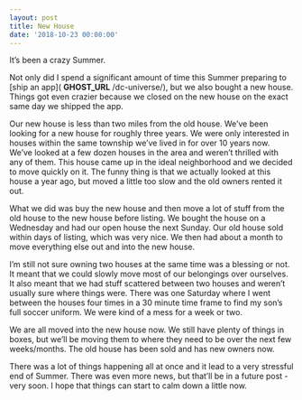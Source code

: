 ```yaml
---
layout: post
title: New House
date: '2018-10-23 00:00:00'
---
```


It’s been a crazy Summer.

Not only did I spend a significant amount of time this Summer preparing to [ship an app]( __GHOST_URL__ /dc-universe/), but we also bought a new house. Things got even crazier because we closed on the new house on the exact same day we shipped the app.

Our new house is less than two miles from the old house. We’ve been looking for a new house for roughly three years. We were only interested in houses within the same township we’ve lived in for over 10 years now. We’ve looked at a few dozen houses in the area and weren’t thrilled with any of them. This house came up in the ideal neighborhood and we decided to move quickly on it. The funny thing is that we actually looked at this house a year ago, but moved a little too slow and the old owners rented it out.

What we did was buy the new house and then move a lot of stuff from the old house to the new house before listing. We bought the house on a Wednesday and had our open house the next Sunday. Our old house sold within days of listing, which was very nice. We then had about a month to move everything else out and into the new house.

I’m still not sure owning two houses at the same time was a blessing or not. It meant that we could slowly move most of our belongings over ourselves. It also meant that we had stuff scattered between two houses and weren’t usually sure where things were. There was one Saturday where I went between the houses four times in a 30 minute time frame to find my son’s full soccer uniform. We were kind of a mess for a week or two.

We are all moved into the new house now. We still have plenty of things in boxes, but we’ll be moving them to where they need to be over the next few weeks/months. The old house has been sold and has new owners now.

There was a lot of things happening all at once and it lead to a very stressful end of Summer. There was even more news, but that’ll be in a future post - very soon. I hope that things can start to calm down a little now.

